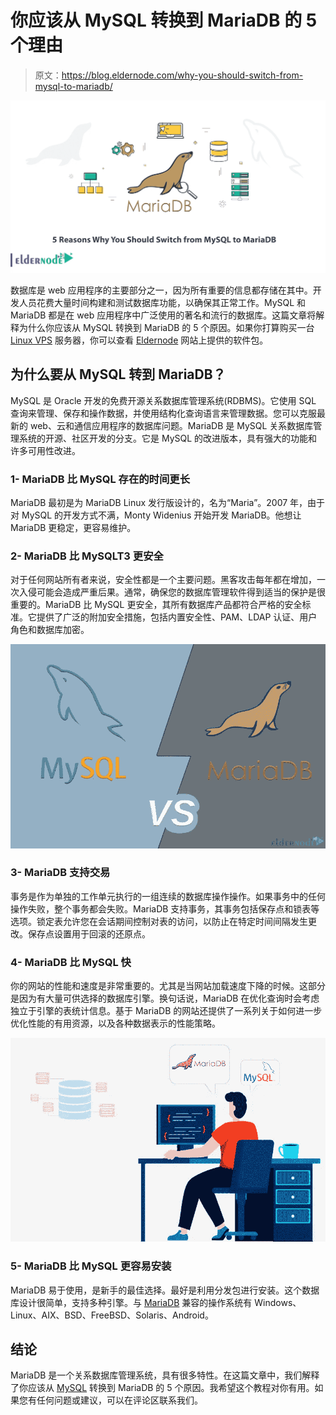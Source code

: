# 你应该从 MySQL 转换到 MariaDB 的 5 个理由

> 原文：<https://blog.eldernode.com/why-you-should-switch-from-mysql-to-mariadb/>

![5 Reasons Why You Should Switch from MySQL to MariaDB](img/969d5688022eb1af3e80e6fc52bb8316.png)

数据库是 web 应用程序的主要部分之一，因为所有重要的信息都存储在其中。开发人员花费大量时间构建和测试数据库功能，以确保其正常工作。MySQL 和 MariaDB 都是在 web 应用程序中广泛使用的著名和流行的数据库。这篇文章将解释为什么你应该从 MySQL 转换到 MariaDB 的 5 个原因。如果你打算购买一台 [Linux VPS](https://eldernode.com/linux-vps/) 服务器，你可以查看 [Eldernode](https://eldernode.com/) 网站上提供的软件包。

## **为什么要从 MySQL 转到 MariaDB？**

MySQL 是 Oracle 开发的免费开源关系数据库管理系统(RDBMS)。它使用 SQL 查询来管理、保存和操作数据，并使用结构化查询语言来管理数据。您可以克服最新的 web、云和通信应用程序的数据库问题。MariaDB 是 MySQL 关系数据库管理系统的开源、社区开发的分支。它是 MySQL 的改进版本，具有强大的功能和许多可用性改进。

### **1- MariaDB 比 MySQL** 存在的时间更长

MariaDB 最初是为 MariaDB Linux 发行版设计的，名为“Maria”。2007 年，由于对 MySQL 的开发方式不满，Monty Widenius 开始开发 MariaDB。他想让 MariaDB 更稳定，更容易维护。

### **2- MariaDB 比 MySQL**T3 更安全

对于任何网站所有者来说，安全性都是一个主要问题。黑客攻击每年都在增加，一次入侵可能会造成严重后果。通常，确保您的数据库管理软件得到适当的保护是很重要的。MariaDB 比 MySQL 更安全，其所有数据库产品都符合严格的安全标准。它提供了广泛的附加安全措施，包括内置安全性、PAM、LDAP 认证、用户角色和数据库加密。

![MariaDB-vs-MySQL](img/ccf2e48672eac47732dda09198f8cf4f.png)

### **3- MariaDB 支持交易**

事务是作为单独的工作单元执行的一组连续的数据库操作操作。如果事务中的任何操作失败，整个事务都会失败。MariaDB 支持事务，其事务包括保存点和锁表等选项。锁定表允许您在会话期间控制对表的访问，以防止在特定时间间隔发生更改。保存点设置用于回滚的还原点。

### **4- MariaDB 比 MySQL** 快 

你的网站的性能和速度是非常重要的。尤其是当网站加载速度下降的时候。这部分是因为有大量可供选择的数据库引擎。换句话说，MariaDB 在优化查询时会考虑独立于引擎的表统计信息。基于 MariaDB 的网站还提供了一系列关于如何进一步优化性能的有用资源，以及各种数据表示的性能策略。

![MariaDB-performance](img/1053aab91a94fcb94f3f13ee07cf4694.png)

### **5- MariaDB 比 MySQL** 更容易安装

MariaDB 易于使用，是新手的最佳选择。最好是利用分发包进行安装。这个数据库设计很简单，支持多种引擎。与 [MariaDB](https://blog.eldernode.com/mariadb-installation-on-ubuntu/) 兼容的操作系统有 Windows、Linux、AIX、BSD、FreeBSD、Solaris、Android。

## 结论

MariaDB 是一个关系数据库管理系统，具有很多特性。在这篇文章中，我们解释了你应该从 [MySQL](https://blog.eldernode.com/install-mysql-on-windows-server/) 转换到 MariaDB 的 5 个原因。我希望这个教程对你有用。如果您有任何问题或建议，可以在评论区联系我们。